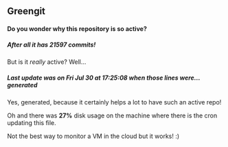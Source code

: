 ## Greengit

#### Do you wonder why this repository is so active?

##### After all it has 21597 commits!

But is it *really* active? Well...

##### Last update was on Fri Jul 30 at 17:25:08 when those lines were... generated

Yes, generated, because it certainly helps a lot to have such an active repo!

Oh and there was **27%** disk usage on the machine
where there is the cron updating this file.

Not the best way to monitor a VM in the cloud but it works! :)
